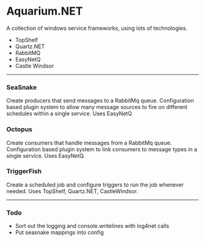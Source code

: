 # Aquarium.NET 

A collection of windows service frameworks, using lots of technologies.
* TopShelf
* Quartz.NET
* RabbitMQ
* EasyNetQ
* Castle Windsor


---- 
### SeaSnake
Create producers that send messages to a RabbitMq queue. Configuration based plugin system to allow many message sources to fire on different schedules within a single service. Uses EasyNetQ

### Octopus
Create consumers that handle messages from a RabbitMq queue. Configuration based plugin system to link consumers to message types in a single service. Uses EasyNetQ.

### TriggerFish
Create a scheduled job and configure triggers to run the job whenever needed. Uses TopShelf, Quartz.NET, CastleWindsor.


----
### Todo
* Sort out the logging and console.writelines with log4net calls
* Put seasnake mappings into config 
